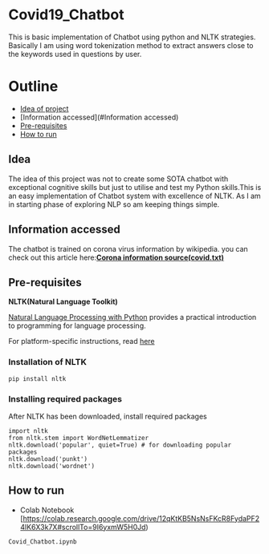 # Covid19_Chatbot
This is basic implementation of Chatbot using python and NLTK strategies. Basically I am using word tokenization method to extract answers close to the keywords used in questions by user. 
# Outline
* [Idea of project](#Idea)
* [Information accessed](#Information accessed)
* [Pre-requisites](#pre-requisites)
* [How to run](#how-to-run)


## Idea
The idea of this project was not to create some SOTA chatbot with exceptional cognitive skills but just to utilise and test my Python skills.This is an easy implementation of Chatbot system with excellence of NLTK. As I am in starting phase of exploring NLP so am keeping things simple.

## Information accessed
The chatbot is trained on corona virus information by wikipedia. you can check out this article here:**[Corona information source(covid.txt)](https://en.wikipedia.org/wiki/Coronavirus_disease_2019)**


## Pre-requisites
**NLTK(Natural Language Toolkit)**

[Natural Language Processing with Python](http://www.nltk.org/book/) provides a practical introduction to programming for language processing.

For platform-specific instructions, read [here](https://www.nltk.org/install.html)

### Installation of NLTK
```
pip install nltk
```
### Installing required packages
After NLTK has been downloaded, install required packages
```
import nltk
from nltk.stem import WordNetLemmatizer
nltk.download('popular', quiet=True) # for downloading popular packages
nltk.download('punkt') 
nltk.download('wordnet') 
```

## How to run
* Colab Notebook [https://colab.research.google.com/drive/12qKtKB5NsNsFKcR8FydaPF24lK6X3k7X#scrollTo=9I6yxmW5H0Jd)


```
Covid_Chatbot.ipynb
